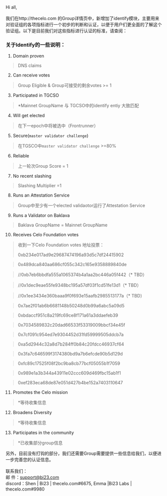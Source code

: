 Hi all,<br/>
<br/>
    我们在http://thecelo.com 的Group详情页中，新增加了identify模块，主要用来对验证组的各项指标进行一个初步的判断和认证，以便于用户们更全面的了解这个验证组。以下是目前我们对这些指标进行认证的标准，请查阅：

### 关于Identify的一些说明：

1. Domain proven
> DNS claims

2. Can receive votes
> Group Eligible & Group可接受的剩余votes >= 1 

3. Participated in TGCSO
> *Mainnet GroupName 与 TGCSO中的identify entiy 大致匹配

4. Will get elected
> 在下一epoch中将被选中（Frontrunner）

5. Secure(`master validator challenge`)
> 在TGSCO中`master validator challenge` >=80%

6. Reliable
> 上一轮次Group Score = 1

7. No recent slashing
> Slashing Multiplier =1

8. Runs an Attestation Service
> Group中至少有一个elected validaotor运行了Attestation Service

9. Runs a Validator on Baklava
> Baklava GroupName = Mainnet GroupName

10. Receives Celo Foundation votes
> 收到一下Celo Foundation votes 地址投票：
> 
>   0xb234e017ad9e29687474196a93d5c7df24415902

>   0x489dca840aa686cf055c342c165e9358889840de

>   //0xb7eb6bbdfa555a1065374b4a1aa2bc446a05f442（* TBD）

>   //0x1dec9eae55fe9348bc195a57df03f1cd51fe13d1（* TBD）

>   //0x1ee3434e360baaa9f0f693e15aafb2985513177a（* TBD）

>   0x7ae2f01ab6b6681148b50248d0b99a6abc5a09d5

>   0xbdaccf951c8a219fc69ce8f171a61a3ddaefeb39

>   0x7034589832c20dad66533f53319009bbcf34e45f

>   0x7cf091c954ed7e9304452d31fd59999505ddcb7a

>   0xa5d2944c32a8d7b284ff0b84c20fdcc46937cf64

>   0x3fa7c646599f3174380bd9a7b6efcde90b5d129d

>   0xfc89c17525f08f2bc9ba8cb77bcf05055b1f7059

>   0x989e1a3b344a43911e02ccc609d469fbc15ab1f1

>   0xef283eca68de87e051d427b4be152a7403110647
  
11. Promotes the Celo mission
> *等待收集信息

12. Broadens Diversity
> *等待收集信息

13. Participates in the community
> *已收集部分group信息

另外，目前没有打钩的部分，我们还需要Group需要提供一些信息给我们，以便进一步完善您的认证信息。<br/>
<br/>联系我们：
<br/>邮    件：support@bi23.com
<br/>discord：Shen | Bi23 | thecelo.com#6675, Emma |Bi23 Labs  | thecelo.com#9980
